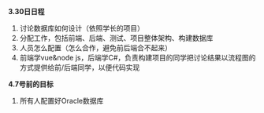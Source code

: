 **3.30日日程**
1. 讨论数据库如何设计（依照学长的项目）
2. 分配工作，包括前端、后端、测试、项目整体架构、构建数据库
3. 人员怎么配置（怎么合作，避免前后端合不起来）
4. 前端学vue&node js，后端学C#，负责构建项目的同学把讨论结果以流程图的方式提供给前/后端同学，以便代码实现

**4.7号前的目标**
1. 所有人配置好Oracle数据库